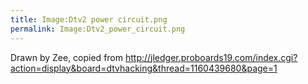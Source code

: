 ```yaml
---
title: Image:Dtv2 power circuit.png
permalink: Image:Dtv2_power_circuit.png
---
```


Drawn by Zee, copied from
<http://jledger.proboards19.com/index.cgi?action=display&board=dtvhacking&thread=1160439680&page=1>
